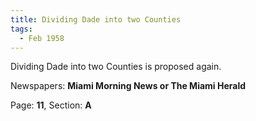 ```yaml
---  
title: Dividing Dade into two Counties  
tags:  
  - Feb 1958  
---  
```

  
Dividing Dade into two Counties is proposed again.  
  
Newspapers: **Miami Morning News or The Miami Herald**  
  
Page: **11**, Section: **A** 
